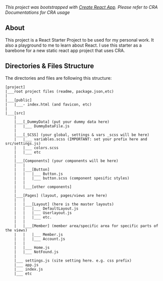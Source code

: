 <!-- TODO: Change it to guide the use of this starter pack. -->
*This project was bootstrapped with [Create React App](https://github.com/facebook/create-react-app). Please refer to CRA Documentations for CRA usage*

## About

This project is a React Starter Project to be used for my personal work. It also a playground to me to learn about React. I use this starter as a barebone for a new static react app project that uses CRA. 

## Directories & Files Structure
The directories and files are following this structure:
```
[project]
|___root project files (readme, package.json,etc)
|   
|___[public]
|   |___- index.html (and favicon, etc)  
|   
|___[src]
    |
    |___[_DummyData] (put your dummy data here)
    |   |___ DummyDataFile.js
    |
    |___[_SCSS] (your global, settings & vars _scss will be here)
    |   |___ variables.scss (IMPORTANT: set your prefix here and src/settings.js)
    |   |___ colors.scss
    |   |___ etc
    |
    |___[Components] (your components will be here)
    |   |
    |   |___[Button]
    |   |   |___ Button.js
    |   |   |___ button.scss (component spesific styles)
    |   |
    |   |___[other components]
    |
    |___[Pages] (layout, pages/views are here)
    |   |
    |   |___[Layout] (here is the master layouts)
    |   |   |___ DefaultLayout.js
    |   |   |___ Userlayout.js
    |   |   |___ etc.
    |   |   
    |   |___[Member] (member area/specific area for specific parts of the views)
    |   |   |___ Member.js
    |   |   |___ Account.js
    |   |   
    |   |___ Home.js
    |   |___ NotFound.js
    |
    |___ settings.js (site setting here. e.g. css prefix)
    |___ app.js
    |___ index.js
    |___ etc

```
